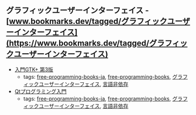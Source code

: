 グラフィックユーザーインターフェイス - [www.bookmarks.dev/tagged/グラフィックユーザーインターフェイス](https://www.bookmarks.dev/tagged/グラフィックユーザーインターフェイス)
---
* [入門GTK+ 第3版](http://www.iim.ics.tut.ac.jp/~sugaya/wiki/wiki/index.php?GTK%2FGNOME%A4%CB%A4%E8%A4%EBGUI%A5%D7%A5%ED%A5%B0%A5%E9%A5%DF%A5%F3%A5%B0#s8b2472b)
    * tags: [free-programming-books-ja](../tags/free-programming-books-ja.md), [free-programming-books](../tags/free-programming-books.md), [グラフィックユーザーインターフェイス](../tags/グラフィックユーザーインターフェイス.md), [言語非依存](../tags/言語非依存.md)
* [Qtプログラミング入門](http://densan-labs.net/tech/qt/)
    * tags: [free-programming-books-ja](../tags/free-programming-books-ja.md), [free-programming-books](../tags/free-programming-books.md), [グラフィックユーザーインターフェイス](../tags/グラフィックユーザーインターフェイス.md), [言語非依存](../tags/言語非依存.md)
